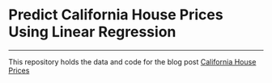 # Predict California House Prices Using Linear Regression
---
This repository holds the data and code for the blog post [California House
Prices](https://mohdsaed.com/posts/machine-learning/california-house-prices)
